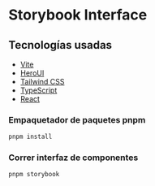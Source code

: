# Storybook Interface

## Tecnologías usadas

- [Vite](https://vitejs.dev/guide/)
- [HeroUI](https://heroui.com)
- [Tailwind CSS](https://tailwindcss.com)
- [TypeScript](https://www.typescriptlang.org)
- [React](https://es.react.dev/)

### Empaquetador de paquetes pnpm

```bash
pnpm install
```

### Correr interfaz de componentes

```bash
pnpm storybook
```